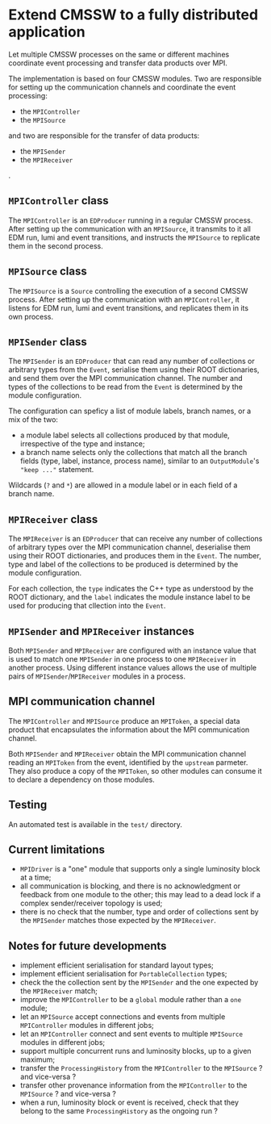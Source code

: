 # Extend CMSSW to a fully distributed application

Let multiple CMSSW processes on the same or different machines coordinate event processing and transfer data products
over MPI.

The implementation is based on four CMSSW modules.
Two are responsible for setting up the communication channels and coordinate the event processing:
  - the `MPIController`
  - the `MPISource`

and two are responsible for the transfer of data products:
  - the `MPISender`
  - the `MPIReceiver`

.

## `MPIController` class

The `MPIController` is an `EDProducer` running in a regular CMSSW process. After setting up the communication with an
`MPISource`, it transmits to it all EDM run, lumi and event transitions, and instructs the `MPISource` to replicate them
in the second process.


## `MPISource` class

The `MPISource` is a `Source` controlling the execution of a second CMSSW process. After setting up the communication
with an `MPIController`, it listens for EDM run, lumi and event transitions, and replicates them in its own process.


## `MPISender` class

The `MPISender` is an `EDProducer` that can read any number of collections or arbitrary types from the `Event`,
serialise them using their ROOT dictionaries, and send them over the MPI communication channel.
The number and types of the collections to be read from the `Event` is determined by the module configuration. 

The configuration can speficy a list of module labels, branch names, or a mix of the two:
  - a module label selects all collections produced by that module, irrespective of the type and instance;
  - a branch name selects only the collections that match all the branch fields (type, label, instance, process name),
    similar to an `OutputModule`'s `"keep ..."` statement.

Wildcards (`?` and `*`) are allowed in a module label or in each field of a branch name.


## `MPIReceiver` class

The `MPIReceiver` is an `EDProducer` that can receive any number of collections of arbitrary types over the MPI
communication channel, deserialise them using their ROOT dictionaries, and produces them in the `Event`.
The number, type and label of the collections to be produced is determined by the module configuration.

For each collection, the `type` indicates the C++ type as understood by the ROOT dictionary, and the `label` indicates
the module instance label to be used for producing that cllection into the `Event`.


## `MPISender` and `MPIReceiver` instances

Both `MPISender` and `MPIReceiver` are configured with an instance value that is used to match one `MPISender` in one
process to one `MPIReceiver` in another process. Using different instance values allows the use of multiple pairs of
`MPISender`/`MPIReceiver` modules in a process.


## MPI communication channel

The `MPIController` and `MPISource` produce an `MPIToken`, a special data product that encapsulates the information
about the MPI communication channel.

Both `MPISender` and `MPIReceiver` obtain the MPI communication channel reading an `MPIToken` from the event, identified
by the `upstream` parmeter.
They also produce a copy of the `MPIToken`, so other modules can consume it to declare a dependency on those modules.


## Testing

An automated test is available in the `test/` directory.


## Current limitations

  - `MPIDriver` is a "one" module that supports only a single luminosity block at a time;
  - all communication is blocking, and there is no acknowledgment or feedback from one module to the other; this may
    lead to a dead lock if a complex sender/receiver topology is used;
  - there is no check that the number, type and order of collections sent by the `MPISender` matches those expected by
    the `MPIReceiver`.


## Notes for future developments

  - implement efficient serialisation for standard layout types;
  - implement efficient serialisation for `PortableCollection` types;
  - check the the collection sent by the `MPISender` and the one expected by the `MPIReceiver` match;
  - improve the `MPIController` to be a `global` module rather than a `one` module;
  - let an `MPISource` accept connections and events from multiple `MPIController` modules in different jobs;
  - let an `MPIController` connect and sent events to multiple `MPISource` modules in different jobs;
  - support multiple concurrent runs and luminosity blocks, up to a given maximum;
  - transfer the `ProcessingHistory` from the `MPIController` to the `MPISource` ? and vice-versa ?
  - transfer other provenance information from the `MPIController` to the `MPISource` ? and vice-versa ?
  - when a run, luminosity block or event is received, check that they belong to the same `ProcessingHistory` as the
    ongoing run ?
